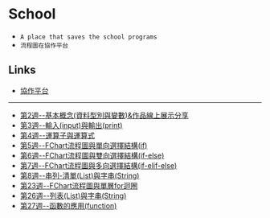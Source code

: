 # School
- `A place that saves the school programs`
- `流程圖在協作平台`
## Links
- [協作平台](https://sites.google.com/choikou.edu.mo/never-gonna-give-you-up/)
---
- [第2週--基本概念(資料型別與變數)&作品線上展示分享](week02_s1a19)
- [第3週--輸入(input)與輸出(print)](week03_s1a19)
- [第4週--運算子與運算式](week04_s1a19)
- [第5週--FChart流程圖與單向選擇結構(if)](week05_s1a19)
- [第6週--FChart流程圖與雙向選擇結構(if-else)](week06_s1a19)
- [第7週--FChart流程圖與多向選擇結構(if-elif-else)](week07_s1a19)
- [第8週--串列-清單(List)與字串(String)](week08_s1a19)
- [第23週--FChart流程圖與單層for迴圈](week23_s1a19)
- [第26週--列表(List)與字串(String)](week26_s1a19)
- [第27週--函數的應用(function)](week27_s1a19)
